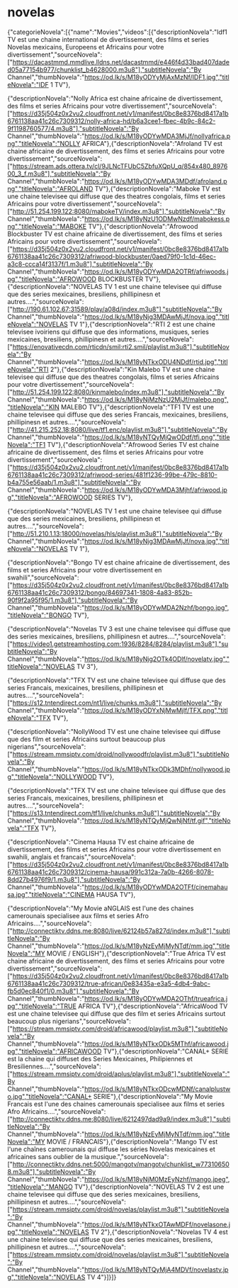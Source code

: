 # novelas
{"categorieNovela":[{"name":"Movies","videos":[{"descriptionNovela":"Idf1 TV est une chaine international de divertissement, des films et series Novelas mexicains, Europeens et Africains pour votre divertissement","sourceNovela":["https://dacastmmd.mmdlive.lldns.net/dacastmmd/e446f4d33bad407daded05a77154b977/chunklist_b4628000.m3u8"],"subtitleNovela":"By Channel","thumbNovela":"https://od.lk/s/M18yODYyMjAxMzNf/IDF1.jpg","titleNovela":"IDF 1 TV"},

{"descriptionNovela":"Nolly Africa est chaine africaine de divertissement, des films et series Africains pour votre divertissement","sourceNovela":["https://d35j504z0x2vu2.cloudfront.net/v1/manifest/0bc8e8376bd8417a1b6761138aa41c26c7309312/nolly-africa-hd/b6a3cee1-fbec-4b9c-84c2-9f1198760577/4.m3u8"],"subtitleNovela":"By Channel","thumbNovela":"https://od.lk/s/M18yODYwMDA3MjJf/nollyafrica.png","titleNovela":"NOLLY AFRICA"},{"descriptionNovela":"Afroland TV est chaine africaine de divertissement, des films et series Africains pour votre divertissement","sourceNovela":["https://stream.ads.ottera.tv/cl/9JLNcTFUbC5ZbfuXQpU_q/854x480_897600_3_f.m3u8"],"subtitleNovela":"By Channel","thumbNovela":"https://od.lk/s/M18yODYwMDA3MDdf/afroland.png","titleNovela":"AFROLAND TV"},{"descriptionNovela":"Maboke TV est une chaine televisee qui diffuse que des theatres congolais, films et series Africains pour votre divertissement","sourceNovela":["http://51.254.199.122:8080/mabokeTV/index.m3u8"],"subtitleNovela":"By Channel","thumbNovela":"https://od.lk/s/M18yNzU1ODMwNzdf/mabokess.png","titleNovela":"MABOKE TV"},{"descriptionNovela":"Afrowood Blockbuster TV est chaine africaine de divertissement, des films et series Africains pour votre divertissement","sourceNovela":["https://d35j504z0x2vu2.cloudfront.net/v1/manifest/0bc8e8376bd8417a1b6761138aa41c26c7309312/afriwood-blockbuster/0aed79f0-1c1d-46ec-a3c8-ccca14f3137f/1.m3u8"],"subtitleNovela":"By Channel","thumbNovela":"https://od.lk/s/M18yODYwMDA2OTRf/afriwoods.jpg","titleNovela":"AFROWOOD BLOCKBUSTER TV"},{"descriptionNovela":"NOVELAS TV 1 est une chaine televisee qui diffuse que des series mexicaines, bresiliens, phillipinesn et autres....","sourceNovela":["http://190.61.102.67:31589/play/a08d/index.m3u8"],"subtitleNovela":"By Channel","thumbNovela":"https://od.lk/s/M18yNjg3MDAwMjJf/nova.jpg","titleNovela":"NOVELAS TV 1"},{"descriptionNovela":"RTI 2 est une chaine televisee ivoiriens qui diffuse que des informations, musiques, series mexicaines, bresiliens, phillipinesn et autres....","sourceNovela":["https://enovativecdn.com/rticdn/smil:rti2.smil/playlist.m3u8"],"subtitleNovela":"By Channel","thumbNovela":"https://od.lk/s/M18yNTkxODU4NDdf/rtid.jpg","titleNovela":"RTI 2"},{"descriptionNovela":"Kin Malebo TV est une chaine televisee qui diffuse que des theatres congolais, films et series Africains pour votre divertissement","sourceNovela":["http://51.254.199.122:8080/kinmalebo/index.m3u8"],"subtitleNovela":"By Channel","thumbNovela":"https://od.lk/s/M18yNjMzNzU2MjJf/malebo.png","titleNovela":"KIN MALEBO TV"},{"descriptionNovela":"TF1 TV est une chaine televisee qui diffuse que des series Francais, mexicaines, bresiliens, phillipinesn et autres....","sourceNovela":["http://41.215.252.18:8080/live/tf1.enc/playlist.m3u8"],"subtitleNovela":"By Channel","thumbNovela":"https://od.lk/s/M18yNTQyMjQwODdf/tfi.png","titleNovela":"TF1 TV"},{"descriptionNovela":"Afrowood Series TV est chaine africaine de divertissement, des films et series Africains pour votre divertissement","sourceNovela":["https://d35j504z0x2vu2.cloudfront.net/v1/manifest/0bc8e8376bd8417a1b6761138aa41c26c7309312/afriwood-series/481f1236-99be-479c-8810-b4a755e56aab/1.m3u8"],"subtitleNovela":"By Channel","thumbNovela":"https://od.lk/s/M18yODYwMDA3Mjhf/afriwood.jpg","titleNovela":"AFROWOOD SERIES TV"},

{"descriptionNovela":"NOVELAS TV 1 est une chaine televisee qui diffuse que des series mexicaines, bresiliens, phillipinesn et autres....","sourceNovela":["http://51.210.1.13:18000/novelas/hls/playlist.m3u8"],"subtitleNovela":"By Channel","thumbNovela":"https://od.lk/s/M18yNjg3MDAwMjJf/nova.jpg","titleNovela":"NOVELAS TV 1"},

{"descriptionNovela":"Bongo TV est chaine africaine de divertissement, des films et series Africains pour votre divertissement en swahili","sourceNovela":["https://d35j504z0x2vu2.cloudfront.net/v1/manifest/0bc8e8376bd8417a1b6761138aa41c26c7309312/bongo/84697341-1808-4a83-852b-90f9f2a95f95/1.m3u8"],"subtitleNovela":"By Channel","thumbNovela":"https://od.lk/s/M18yODYwMDA2Nzhf/bongo.jpg","titleNovela":"BONGO TV"},

{"descriptionNovela":"Novelas TV 3  est une chaine televisee qui diffuse que des series mexicaines, bresiliens, phillipinesn et autres....","sourceNovela":["https://video1.getstreamhosting.com:1936/8284/8284/playlist.m3u8"],"subtitleNovela":"By Channel","thumbNovela":"https://od.lk/s/M18yNjg2OTk4ODlf/novelatv.jpg","titleNovela":"NOVELAS TV 3"},

{"descriptionNovela":"TFX TV est une chaine televisee qui diffuse que des series Francais, mexicaines, bresiliens, phillipinesn et autres....","sourceNovela":["https://s12.tntendirect.com/nt1/live/chunks.m3u8"],"subtitleNovela":"By Channel","thumbNovela":"https://od.lk/s/M18yODYxNjMwMjlf/TFX.png","titleNovela":"TFX TV"},

{"descriptionNovela":"NollyWood TV est une chaine televisee qui diffuse que des film et series Africains surtout beaucoup plus nigerians","sourceNovela":["https://stream.mmsiptv.com/droid/nollywoodfr/playlist.m3u8"],"subtitleNovela":"By Channel","thumbNovela":"https://od.lk/s/M18yNTkxODk3MDhf/nollywood.jpg","titleNovela":"NOLLYWOOD TV"},

{"descriptionNovela":"TFX TV est une chaine televisee qui diffuse que des series Francais, mexicaines, bresiliens, phillipinesn et autres....","sourceNovela":["https://s13.tntendirect.com/tf1/live/chunks.m3u8"],"subtitleNovela":"By Channel","thumbNovela":"https://od.lk/s/M18yNTQyMjQwNjNf/tf.gif","titleNovela":"TFX TV"},

{"descriptionNovela":"Cinema Hausa TV est chaine africaine de divertissement, des films et series Africains pour votre divertissement en swahili, anglais et francais","sourceNovela":["https://d35j504z0x2vu2.cloudfront.net/v1/manifest/0bc8e8376bd8417a1b6761138aa41c26c7309312/cinema-hausa/991c312a-7a0b-4266-8078-8dd27b4976f9/1.m3u8"],"subtitleNovela":"By Channel","thumbNovela":"https://od.lk/s/M18yODYwMDA2OTFf/cinemahausa.jpg","titleNovela":"CINEMA HAUSA TV"},

{"descriptionNovela":"My Movie aNGLAIS est l'une des chaines camerounais specialisee aux films et series Afro Africains....","sourceNovela":["http://connectiktv.ddns.me:8080/live/62124b57a827d/index.m3u8"],"subtitleNovela":"By Channel","thumbNovela":"https://od.lk/s/M18yNzEyMjMyNTdf/mm.jpg","titleNovela":"MY MOVIE / ENGLISH"},{"descriptionNovela":"True Africa TV est chaine africaine de divertissement, des films et series Africains pour votre divertissement","sourceNovela":["https://d35j504z0x2vu2.cloudfront.net/v1/manifest/0bc8e8376bd8417a1b6761138aa41c26c7309312/true-african/0e83435a-e3a5-4db4-9abc-fb5d0ec840f1/0.m3u8"],"subtitleNovela":"By Channel","thumbNovela":"https://od.lk/s/M18yODYwMDA2OThf/trueafrica.jpg","titleNovela":"TRUE AFRICA TV"},{"descriptionNovela":"AfricaWood TV est une chaine televisee qui diffuse que des film et series Africains surtout beaucoup plus nigerians","sourceNovela":["https://stream.mmsiptv.com/droid/africawood/playlist.m3u8"],"subtitleNovela":"By Channel","thumbNovela":"https://od.lk/s/M18yNTkxODk5MThf/africawood.jpg","titleNovela":"AFRICAWOOD TV"},{"descriptionNovela":"CANAL+ SERIE est la chaine qui diffuset des Series Mexicaines, Philipiennes et Bresiliennes....","sourceNovela":["https://stream.mmsiptv.com/droid/aplus/playlist.m3u8"],"subtitleNovela":"By Channel","thumbNovela":"https://od.lk/s/M18yNTkxODcwMDNf/canalplustwo.jpg","titleNovela":"CANAL+ SERIE"},{"descriptionNovela":"My Movie Francais est l'une des chaines camerounais specialisee aux films et series Afro Africains....","sourceNovela":["http://connectiktv.ddns.me:8080/live/6212497dad9a9/index.m3u8"],"subtitleNovela":"By Channel","thumbNovela":"https://od.lk/s/M18yNzEyMjMyNTdf/mm.jpg","titleNovela":"MY MOVIE / FRANCAIS"},{"descriptionNovela":"Mango TV est l'une chaînes camerounais qui diffuse les séries Novelas mexicaines et africaines sans oublier de la musique.","sourceNovela":["http://connectiktv.ddns.net:5000/mangotv/mangotv/chunklist_w773106508.m3u8"],"subtitleNovela":"By Channel","thumbNovela":"https://od.lk/s/M18yNjM0MzEyNzhf/mango.jpeg","titleNovela":"MANGO TV"},{"descriptionNovela":"NOVELAS TV 2 est une chaine televisee qui diffuse que des series mexicaines, bresiliens, phillipinesn et autres....","sourceNovela":["https://stream.mmsiptv.com/droid/novelas/playlist.m3u8"],"subtitleNovela":"By Channel","thumbNovela":"https://od.lk/s/M18yNTkxOTAwMDFf/novelasone.jpg","titleNovela":"NOVELAS TV 2"},{"descriptionNovela":"Novelas TV 4  est une chaine televisee qui diffuse que des series mexicaines, bresiliens, phillipinesn et autres....","sourceNovela":["https://stream.mmsiptv.com/droid/novelas/playlist.m3u8"],"subtitleNovela":"By Channel","thumbNovela":"https://od.lk/s/M18yNTQyMjA4MDVf/novelastv.jpg","titleNovela":"NOVELAS TV 4"}]}]}
